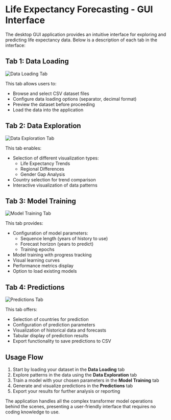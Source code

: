 # Life Expectancy Forecasting - GUI Interface

The desktop GUI application provides an intuitive interface for exploring and predicting life expectancy data. Below is a description of each tab in the interface:

## Tab 1: Data Loading

![Data Loading Tab](data_loading_tab_placeholder.png)

This tab allows users to:
- Browse and select CSV dataset files
- Configure data loading options (separator, decimal format)
- Preview the dataset before proceeding
- Load the data into the application

## Tab 2: Data Exploration

![Data Exploration Tab](data_exploration_tab_placeholder.png)

This tab enables:
- Selection of different visualization types:
  - Life Expectancy Trends
  - Regional Differences
  - Gender Gap Analysis
- Country selection for trend comparison
- Interactive visualization of data patterns

## Tab 3: Model Training

![Model Training Tab](model_training_tab_placeholder.png)

This tab provides:
- Configuration of model parameters:
  - Sequence length (years of history to use)
  - Forecast horizon (years to predict)
  - Training epochs
- Model training with progress tracking
- Visual learning curves
- Performance metrics display
- Option to load existing models

## Tab 4: Predictions

![Predictions Tab](predictions_tab_placeholder.png)

This tab offers:
- Selection of countries for prediction
- Configuration of prediction parameters
- Visualization of historical data and forecasts
- Tabular display of prediction results
- Export functionality to save predictions to CSV

## Usage Flow

1. Start by loading your dataset in the **Data Loading** tab
2. Explore patterns in the data using the **Data Exploration** tab
3. Train a model with your chosen parameters in the **Model Training** tab
4. Generate and visualize predictions in the **Predictions** tab
5. Export your results for further analysis or reporting

The application handles all the complex transformer model operations behind the scenes, presenting a user-friendly interface that requires no coding knowledge to use. 